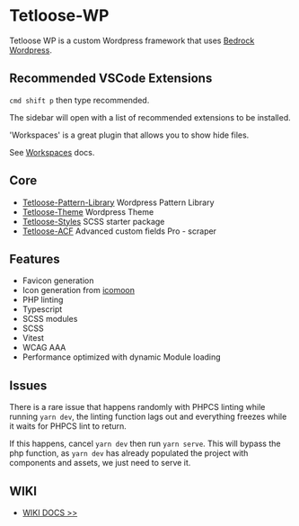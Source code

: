 # Tetloose-WP

Tetloose WP is a custom Wordpress framework that uses [Bedrock Wordpress](https://roots.io/bedrock/).

## Recommended VSCode Extensions

`cmd shift p` then type recommended.

The sidebar will open with a list of recommended extensions to be installed.

'Workspaces' is a great plugin that allows you to show hide files.

See [Workspaces](https://marketplace.visualstudio.com/items?itemName=Fooxly.workspace) docs.

## Core

- [Tetloose-Pattern-Library](https://github.com/tetloose/tetloose-wp-pattern-library) Wordpress Pattern Library
- [Tetloose-Theme](https://github.com/tetloose/tetloose-theme) Wordpress Theme
- [Tetloose-Styles](https://github.com/tetloose/tetloose-styles) SCSS starter package
- [Tetloose-ACF](https://github.com/tetloose/tetloose-ACF) Advanced custom fields Pro - scraper

## Features

- Favicon generation
- Icon generation from [icomoon](https://icomoon.io/)
- PHP linting
- Typescript
- SCSS modules
- SCSS
- Vitest
- WCAG AAA
- Performance optimized with dynamic Module loading

## Issues

There is a rare issue that happens randomly with PHPCS linting while running `yarn dev`, the linting function lags out and everything freezes while it waits for PHPCS lint to return.

If this happens, cancel `yarn dev` then run `yarn serve`. This will bypass the php function, as `yarn dev` has already populated the project with components and assets, we just need to serve it.

## WIKI

- [WIKI DOCS >>](https://github.com/tetloose/tetloose-wp/wiki)
